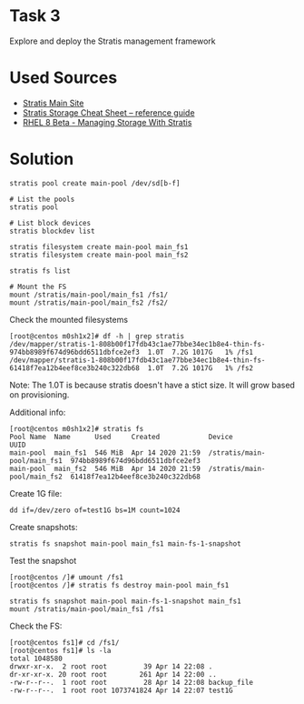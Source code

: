 # Task 3
Explore and deploy the Stratis management framework

# Used Sources

- [Stratis Main Site](https://stratis-storage.github.io/howto/)
- [Stratis Storage Cheat Sheet – reference guide](https://computingforgeeks.com/stratis-storage-management-cheatsheet/)
- [RHEL 8 Beta - Managing Storage With Stratis](https://www.youtube.com/watch?v=CJu3kmY-f5o)


# Solution

```
stratis pool create main-pool /dev/sd[b-f]

# List the pools
stratis pool

# List block devices
stratis blockdev list

stratis filesystem create main-pool main_fs1
stratis filesystem create main-pool main_fs2

stratis fs list

# Mount the FS
mount /stratis/main-pool/main_fs1 /fs1/
mount /stratis/main-pool/main_fs2 /fs2/
```

Check the mounted filesystems

```
[root@centos m0sh1x2]# df -h | grep stratis
/dev/mapper/stratis-1-808b00f17fdb43c1ae77bbe34ec1b8e4-thin-fs-974bb8989f674d96bdd6511dbfce2ef3  1.0T  7.2G 1017G   1% /fs1
/dev/mapper/stratis-1-808b00f17fdb43c1ae77bbe34ec1b8e4-thin-fs-61418f7ea12b4eef8ce3b240c322db68  1.0T  7.2G 1017G   1% /fs2
```

Note: The 1.0T is because stratis doesn't have a stict size. It will grow based on provisioning.

Additional info:

```
[root@centos m0sh1x2]# stratis fs
Pool Name  Name      Used     Created            Device                       UUID                            
main-pool  main_fs1  546 MiB  Apr 14 2020 21:59  /stratis/main-pool/main_fs1  974bb8989f674d96bdd6511dbfce2ef3
main-pool  main_fs2  546 MiB  Apr 14 2020 21:59  /stratis/main-pool/main_fs2  61418f7ea12b4eef8ce3b240c322db68
```

Create 1G file:
```
dd if=/dev/zero of=test1G bs=1M count=1024
```

Create snapshots:

```
stratis fs snapshot main-pool main_fs1 main-fs-1-snapshot
```

Test the snapshot

```
[root@centos /]# umount /fs1
[root@centos /]# stratis fs destroy main-pool main_fs1
```

```
stratis fs snapshot main-pool main-fs-1-snapshot main_fs1
mount /stratis/main-pool/main_fs1 /fs1
```

Check the FS:

```
[root@centos fs1]# cd /fs1/
[root@centos fs1]# ls -la
total 1048580
drwxr-xr-x.  2 root root         39 Apr 14 22:08 .
dr-xr-xr-x. 20 root root        261 Apr 14 22:00 ..
-rw-r--r--.  1 root root         28 Apr 14 22:08 backup_file
-rw-r--r--.  1 root root 1073741824 Apr 14 22:07 test1G
```